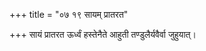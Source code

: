 +++
title = "०७ १९ सायम् प्रातरत"

+++
सायं प्रातरत ऊर्ध्वं हस्तेनैते आहुती तण्डुलैर्यवैर्वा जुहुयात्।